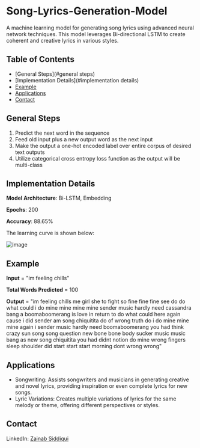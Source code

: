 # Song-Lyrics-Generation-Model
A machine learning model for generating song lyrics using advanced neural network techniques. This model leverages Bi-directional LSTM to create coherent and creative lyrics in various styles.

## Table of Contents
- [General Steps](#general steps)
- [Implementation Details](#implementation details)
- [Example](#example)
- [Applications](#applications)
- [Contact](#contact)

## General Steps
1. Predict the next word in the sequence
2. Feed old input plus a new output word as the next input
3. Make the output a one-hot encoded label over entire corpus of desired text outputs
4. Utilize categorical cross entropy loss function as the output will be multi-class

## Implementation Details

**Model Architecture**: Bi-LSTM, Embedding

**Epochs**: 200

**Accuracy**: 88.65%

The learning curve is shown below: 

![image](https://github.com/user-attachments/assets/bc4bc9d6-ce88-4dcf-ad3a-7e8466434e43)

## Example
**Input** = "im feeling chills"

**Total Words Predicted** = 100

**Output** = "im feeling chills me girl she to fight so fine fine fine see do do what could i do mine mine mine mine sender music hardly need cassandra bang a boomaboomerang is love in return to do what could here again cause i did sender am song chiquitita do of wrong truth do i do mine mine mine again i sender music hardly need boomaboomerang you had think crazy sun song song question new bone bone body sucker music music bang as new song chiquitita you had didnt notion do mine wrong fingers sleep shoulder did start start start morning dont wrong wrong"

## Applications
- Songwriting: Assists songwriters and musicians in generating creative and novel lyrics, providing inspiration or even complete lyrics for new songs.
- Lyric Variations: Creates multiple variations of lyrics for the same melody or theme, offering different perspectives or styles.

## Contact
LinkedIn: [Zainab Siddiqui](https://www.linkedin.com/in/siddiquizainab/)
